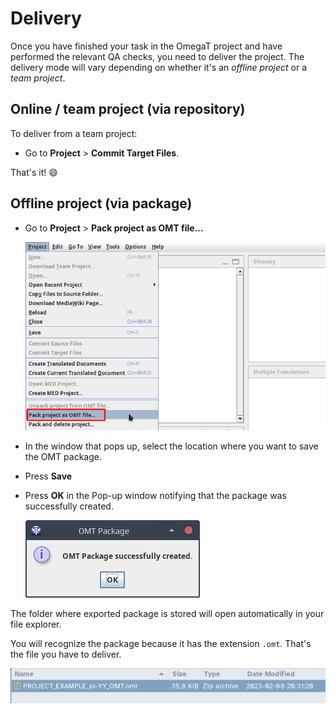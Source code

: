 # Delivery

Once you have finished your task in the OmegaT project and have performed the relevant QA checks, you need to deliver the project. The delivery mode will vary depending on whether it's an _offline project_ or a _team project_.

## Online / team project (via repository)

To deliver from a team project: 

  * Go to **Project** > **Commit Target Files**.

That's it! :smile:

## Offline project (via package)

  * Go to **Project** > **Pack project as OMT file...**

    ![](../_assets/img/29_export_omt.png)
    <!-- @todo: update screenshot with current wording -->

  * In the window that pops up, select the location where you want to save the OMT package.
  <!-- @todo: link to http://127.0.0.1:8000/omegat-guides/misc/tips/#file-organization / add 01_Incoming, 02_Work, 03_Outgoing for packages -->
  * Press **Save**
  * Press **OK** in the Pop-up window notifying that the package was successfully created.

    ![](../_assets/img/30_omt_successful.png)

The folder where exported package is stored will open automatically in your file explorer. 

You will recognize the package because it has the extension `.omt`. That's the file you have to deliver.

  ![](../_assets/img/31_recognizing_omt.png)

